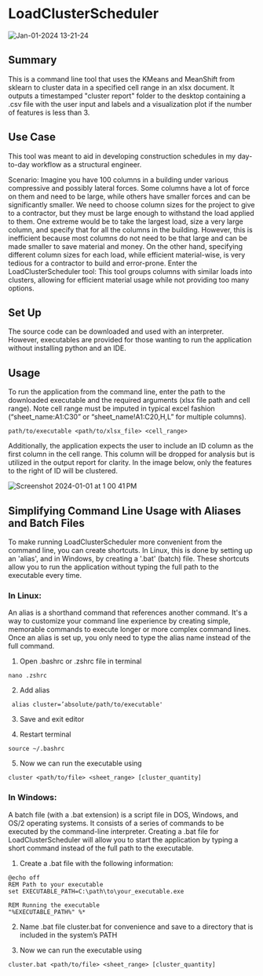 # LoadClusterScheduler

![Jan-01-2024 13-21-24](https://github.com/akpax/LoadClusterScheduler/assets/78048703/0f0ad823-2f14-4914-856e-56a7393a0ae5)


## Summary
This is a command line tool that uses the KMeans and MeanShift from sklearn to cluster data in a specified cell range in an xlsx document.  It outputs a timestamped "cluster report" folder to the desktop containing a .csv file with the user input and labels and a visualization plot if the number of features is less than 3. 

## Use Case
This tool was meant to aid in developing construction schedules in my day-to-day workflow as a structural engineer. 

Scenario: Imagine you have 100 columns in a building under various compressive and possibly lateral forces. Some columns have a lot of force on them and need to be large, while others have smaller forces and can be significantly smaller. We need to choose column sizes for the project to give to a contractor, but they must be large enough to withstand the load applied to them. One extreme would be to take the largest load, size a very large column, and specify that for all the columns in the building. However, this is inefficient because most columns do not need to be that large and can be made smaller to save material and money. On the other hand, specifying different column sizes for each load, while efficient material-wise, is very tedious for a contractor to build and error-prone. Enter the LoadClusterScheduler tool: This tool groups columns with similar loads into clusters, allowing for efficient material usage while not providing too many options.



## Set Up
The source code can be downloaded and used with an interpreter. However, executables are provided for those wanting to run the application without installing python and an IDE.

## Usage
To run the application from the command line, enter the path to the downloaded executable and the required arguments (xlsx file path and cell range). Note cell range must be imputed in typical excel fashion (“sheet_name:A1:C30” or “sheet_name!A1:C20,H,L” for multiple columns). 

``` path/to/executable <path/to/xlsx_file> <cell_range> ```

Additionally, the application expects the user to include an ID column as the first column in the cell range. This column will be dropped for analysis but is utilized in the output report for clarity. In the image below, only the features to the right of ID will be clustered. 

![Screenshot 2024-01-01 at 1 00 41 PM](https://github.com/akpax/LoadClusterScheduler/assets/78048703/d36f1dc4-03b1-45d9-b0a4-2453fd431958)



## Simplifying Command Line Usage with Aliases and Batch Files
To make running LoadClusterScheduler more convenient from the command line, you can create shortcuts. In Linux, this is done by setting up an 'alias', and in Windows, by creating a '.bat' (batch) file. These shortcuts allow you to run the application without typing the full path to the executable every time.

### In Linux:
An alias is a shorthand command that references another command. It's a way to customize your command line experience by creating simple, memorable commands to execute longer or more complex command lines. Once an alias is set up, you only need to type the alias name instead of the full command.


1. Open .bashrc or .zshrc file in terminal
```
nano .zshrc
 ```

2. Add alias
```
 alias cluster=’absolute/path/to/executable'
 ```

3. Save and exit editor

4. Restart terminal
```
source ~/.bashrc
 ```

5. Now we can run the executable using 

``` cluster <path/to/file> <sheet_range> [cluster_quantity] ```

### In Windows:
A batch file (with a .bat extension) is a script file in DOS, Windows, and OS/2 operating systems. It consists of a series of commands to be executed by the command-line interpreter. Creating a .bat file for LoadClusterScheduler will allow you to start the application by typing a short command instead of the full path to the executable. 
1. Create a .bat file with the following information:
```
@echo off
REM Path to your executable
set EXECUTABLE_PATH=C:\path\to\your_executable.exe

REM Running the executable
"%EXECUTABLE_PATH%" %*
```

2. Name .bat file cluster.bat for convenience and save to a directory that is included in the system’s PATH 

3. Now we can run the executable using 

``` cluster.bat <path/to/file> <sheet_range> [cluster_quantity] ```




